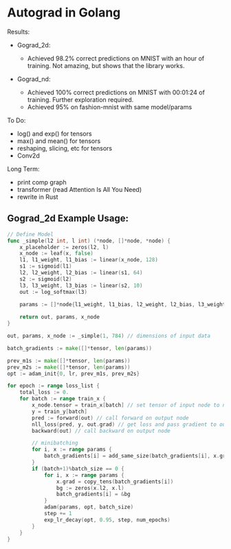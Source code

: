 
# Autograd in Golang

Results:
* Gograd_2d: 
  * Achieved 98.2% correct predictions on MNIST with an hour of training. Not amazing, but shows that the library works. 

* Gograd_nd: 
  * Achieved 100% correct predictions on MNIST with 00:01:24 of training. Further exploration required.
  * Achieved 95% on fashion-mnist with same model/params

To Do:
* log() and exp() for tensors
* max() and mean() for tensors
* reshaping, slicing, etc for tensors
* Conv2d

Long Term:
* print comp graph
* transformer (read Attention Is All You Need)
* rewrite in Rust





## Gograd_2d Example Usage:
```go
// Define Model
func _simple(l2 int, l int) (*node, []*node, *node) {
	x_placeholder := zeros(l2, l)
	x_node := leaf(x, false)
	l1, l1_weight, l1_bias := linear(x_node, 128) 
	s1 := sigmoid(l1)
	l2, l2_weight, l2_bias := linear(s1, 64) 
	s2 := sigmoid(l2)
	l3, l3_weight, l3_bias := linear(s2, 10) 
	out := log_softmax(l3)
	
	params := []*node{l1_weight, l1_bias, l2_weight, l2_bias, l3_weight, l3_bias}

	return out, params, x_node
}

out, params, x_node := _simple(1, 784) // dimensions of input data

batch_gradients := make([]*tensor, len(params))

prev_m1s := make([]*tensor, len(params))
prev_m2s := make([]*tensor, len(params))
opt := adam_init{0, lr, prev_m1s, prev_m2s}

for epoch := range loss_list {
	total_loss := 0.
	for batch := range train_x {
		x_node.tensor = train_x[batch] // set tensor of input node to next data element
		y = train_y[batch]
		pred := forward(out) // call forward on output node
		nll_loss(pred, y, out.grad) // get loss and pass gradient to output node
		backward(out) // call backward on output node

		// minibatching
		for i, x := range params {
			batch_gradients[i] = add_same_size(batch_gradients[i], x.grad)
		}
		if (batch+1)%batch_size == 0 {
			for i, x := range params {
				x.grad = copy_tens(batch_gradients[i])
				bg := zeros(x.l2, x.l)
				batch_gradients[i] = &bg
			}
			adam(params, opt, batch_size)
			step += 1
			exp_lr_decay(opt, 0.95, step, num_epochs)
		} 
	}
}
```

